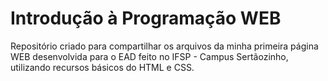 # Introdução à Programação WEB

Repositório criado para compartilhar os arquivos da minha primeira página WEB desenvolvida para o EAD feito no IFSP - Campus Sertãozinho, utilizando recursos básicos do HTML e CSS.
